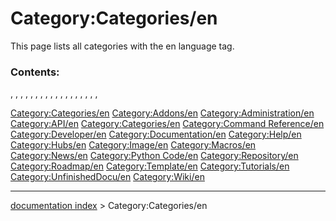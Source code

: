 # Category:Categories/en
This page lists all categories with the en language tag.

### Contents:

, , , , , , , , , , , , , , , , , ,

[Category:Categories/en](Category:Categories/en.md) [Category:Addons/en](Category:Addons/en.md) [Category:Administration/en](Category:Administration/en.md) [Category:API/en](Category:API/en.md) [Category:Categories/en](Category:Categories/en.md) [Category:Command Reference/en](Category:Command_Reference/en.md) [Category:Developer/en](Category:Developer/en.md) [Category:Documentation/en](Category:Documentation/en.md) [Category:Help/en](Category:Help/en.md) [Category:Hubs/en](Category:Hubs/en.md) [Category:Image/en](Category:Image/en.md) [Category:Macros/en](Category:Macros/en.md) [Category:News/en](Category:News/en.md) [Category:Python Code/en](Category:Python_Code/en.md) [Category:Repository/en](Category:Repository/en.md) [Category:Roadmap/en](Category:Roadmap/en.md) [Category:Template/en](Category:Template/en.md) [Category:Tutorials/en](Category:Tutorials/en.md) [Category:UnfinishedDocu/en](Category:UnfinishedDocu/en.md) [Category:Wiki/en](Category:Wiki/en.md)

---
[documentation index](../README.md) > Category:Categories/en
